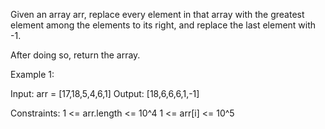 Given an array arr, replace every element in that array with the greatest element among the elements to its right, and replace the last element with -1.

After doing so, return the array.

Example 1:

Input: arr = [17,18,5,4,6,1]
Output: [18,6,6,6,1,-1]

Constraints:
    1 <= arr.length <= 10^4
    1 <= arr[i] <= 10^5
